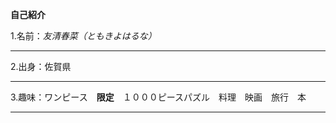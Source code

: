 **自己紹介**

1.名前：*友清春菜（ともきよはるな）*　

********
2.出身：佐賀県　　

********
3.趣味：ワンピース　**限定**　１０００ピースパズル　料理　映画　旅行　本　　
  

********
